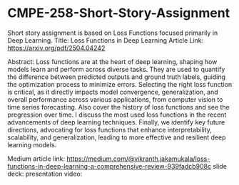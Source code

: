 # CMPE-258-Short-Story-Assignment
Short story assignment is based on Loss Functions focused primarily in Deep Learning. 
Title: Loss Functions in Deep Learning
Article Link: https://arxiv.org/pdf/2504.04242

Abstract: Loss functions are at the heart of deep learning, shaping how models learn and perform across diverse tasks. They are used to quantify the difference between predicted outputs and ground truth labels, guiding the optimization process to minimize errors. Selecting the right loss function is critical, as it directly impacts model convergence, generalization, and overall performance across various applications, from computer vision to time series forecasting. Also cover the history of loss functions and see the pregression over time. I discuss the most used loss functions in the recent advancements of deep learning techniques. Finally, we identify key future directions, advocating for loss functions that enhance interpretability, scalability, and generalization, leading to more effective and resilient deep learning models.




Medium article link: https://medium.com/@vikranth.jakamukala/loss-functions-in-deep-learning-a-comprehensive-review-939fadcb908c
slide deck: 
presentation video: 
